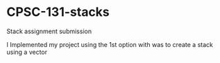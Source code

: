 # CPSC-131-stacks
Stack assignment submission

I Implemented my project using the 1st option with was to create a stack using a vector
